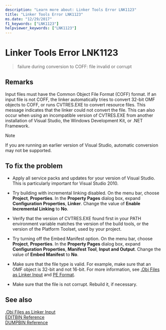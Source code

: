 ```yaml
---
description: "Learn more about: Linker Tools Error LNK1123"
title: "Linker Tools Error LNK1123"
ms.date: "12/29/2017"
f1_keywords: ["LNK1123"]
helpviewer_keywords: ["LNK1123"]
---
```

# Linker Tools Error LNK1123

> failure during conversion to COFF: file invalid or corrupt

## Remarks

Input files must have the Common Object File Format (COFF) format. If an input file is not COFF, the linker automatically tries to convert 32-bit OMF objects to COFF, or runs CVTRES.EXE to convert resource files. This message indicates that the linker could not convert the file. This can also occur when using an incompatible version of CVTRES.EXE from another installation of Visual Studio, the Windows Development Kit, or .NET Framework.

> [!NOTE]
> If you are running an earlier version of Visual Studio, automatic conversion may not be supported.

## To fix the problem

- Apply all service packs and updates for your version of Visual Studio. This is particularly important for Visual Studio 2010.

- Try building with incremental linking disabled. On the menu bar, choose **Project**, **Properties**. In the **Property Pages** dialog box, expand **Configuration Properties**, **Linker**. Change the value of **Enable Incremental Linking** to **No**.

- Verify that the version of CVTRES.EXE found first in your PATH environment variable matches the version of the build tools, or the version of the Platform Toolset, used by your project.

- Try turning off the Embed Manifest option. On the menu bar, choose **Project**, **Properties**. In the **Property Pages** dialog box, expand **Configuration Properties**, **Manifest Tool**, **Input and Output**. Change the value of **Embed Manifest** to **No**.

- Make sure that the file type is valid. For example, make sure that an OMF object is 32-bit and not 16-bit. For more information, see [.Obj Files as Linker Input](../../build/reference/dot-obj-files-as-linker-input.md) and [PE Format](/windows/win32/Debug/pe-format).

- Make sure that the file is not corrupt. Rebuild it, if necessary.

## See also

[.Obj Files as Linker Input](../../build/reference/dot-obj-files-as-linker-input.md)<br/>
[EDITBIN Reference](../../build/reference/editbin-reference.md)<br/>
[DUMPBIN Reference](../../build/reference/dumpbin-reference.md)
